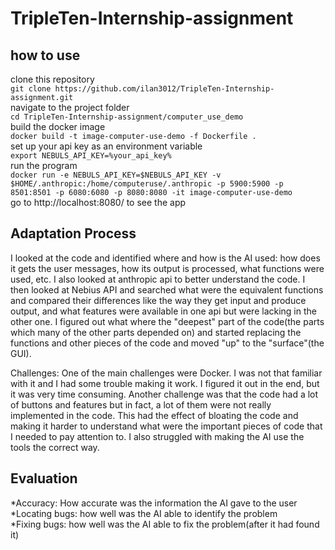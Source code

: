 # TripleTen-Internship-assignment
## how to use
clone this repository  
`git clone https://github.com/ilan3012/TripleTen-Internship-assignment.git`  
navigate to the project folder  
`cd TripleTen-Internship-assignment/computer_use_demo`  
build the docker image  
`docker build -t image-computer-use-demo -f Dockerfile .`  
set up your api key as an environment variable  
`export NEBULS_API_KEY=%your_api_key%`  
run the program  
`docker run -e NEBULS_API_KEY=$NEBULS_API_KEY -v $HOME/.anthropic:/home/computeruse/.anthropic -p 5900:5900 -p 8501:8501 -p 6080:6080 -p 8080:8080 -it image-computer-use-demo`  
go to http://localhost:8080/ to see the app

## Adaptation Process
I looked at the code and identified where and how is the AI used: how does it gets the user messages, how its output is processed, what functions were used, etc. I also looked at anthropic api to better understand the code.
I then looked at Nebius API and searched what were the equivalent functions and compared their differences like the way they get input and produce output, and what features were available in one api but were lacking in the other one. 
I figured out what where the "deepest" part of the code(the parts which many of the other parts depended on) and started replacing the functions and other pieces of the code and moved "up" to the "surface"(the GUI).

Challenges: One of the main challenges were Docker. I was not that familiar with it and I had some trouble making it work. I figured it out in the end, but it was very time consuming.
Another challenge was that the code had a lot of buttons and features but in fact, a lot of them were not really implemented in the code. This had the effect of bloating the code and making it harder to understand what were the important pieces of code that I needed to pay attention to.
I also struggled with making the AI use the tools the correct way.
## Evaluation
*Accuracy: How accurate was the information the AI gave to the user  
*Locating bugs: how well was the AI able to identify the problem  
*Fixing bugs: how well was the AI able to fix the problem(after it had found it)


